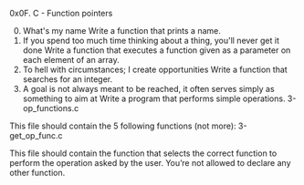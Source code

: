 0x0F. C - Function pointers

0. What's my name
Write a function that prints a name.
1. If you spend too much time thinking about a thing, you'll never get it done
Write a function that executes a function given as a parameter on each element of an array.
2. To hell with circumstances; I create opportunities
Write a function that searches for an integer.
3. A goal is not always meant to be reached, it often serves simply as something to aim at
Write a program that performs simple operations.
3-op_functions.c

This file should contain the 5 following functions (not more):
3-get_op_func.c

This file should contain the function that selects the correct function to perform the operation asked by the user. You’re not allowed to declare any other function.
